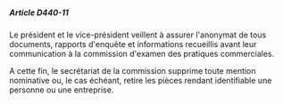 ##### Article D440-11

Le président et le vice-président veillent à assurer l'anonymat de tous documents, rapports d'enquête et informations recueillis avant leur communication à la commission d'examen des pratiques commerciales.

A cette fin, le secrétariat de la commission supprime toute mention nominative ou, le cas échéant, retire les pièces rendant identifiable une personne ou une entreprise.

